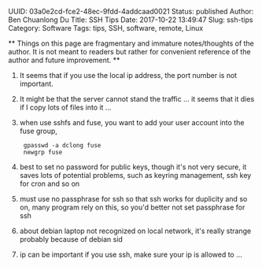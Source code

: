 UUID: 03a0e2cd-fce2-48ec-9fdd-4addcaad0021
Status: published
Author: Ben Chuanlong Du
Title: SSH Tips
Date: 2017-10-22 13:49:47
Slug: ssh-tips
Category: Software
Tags: tips, SSH, software, remote, Linux

**
Things on this page are fragmentary and immature notes/thoughts of the author.
It is not meant to readers but rather for convenient reference of the author and future improvement.
**

1. It seems that if you use the local ip address,
    the port number is not important.

2. It might be that the server cannot stand the traffic ...
    it seems that it dies if I copy lots of files into it ...

3. when use sshfs and fuse, you want to add your user account into the fuse group,

        gpasswd -a dclong fuse
        newgrp fuse

4. best to set no password for public keys,
    though it's not very secure,
    it saves lots of potential problems, such as keyring management,
    ssh key for cron and so on

5. must use no passphrase for ssh so that ssh works
    for duplicity and so on,
    many program rely on this, so you'd better not set passphrase for ssh

6. about debian laptop not recognized on local network, it's really strange
    probably because of debian sid

7. ip can be important if you use ssh,
    make sure your ip is allowed to ...
